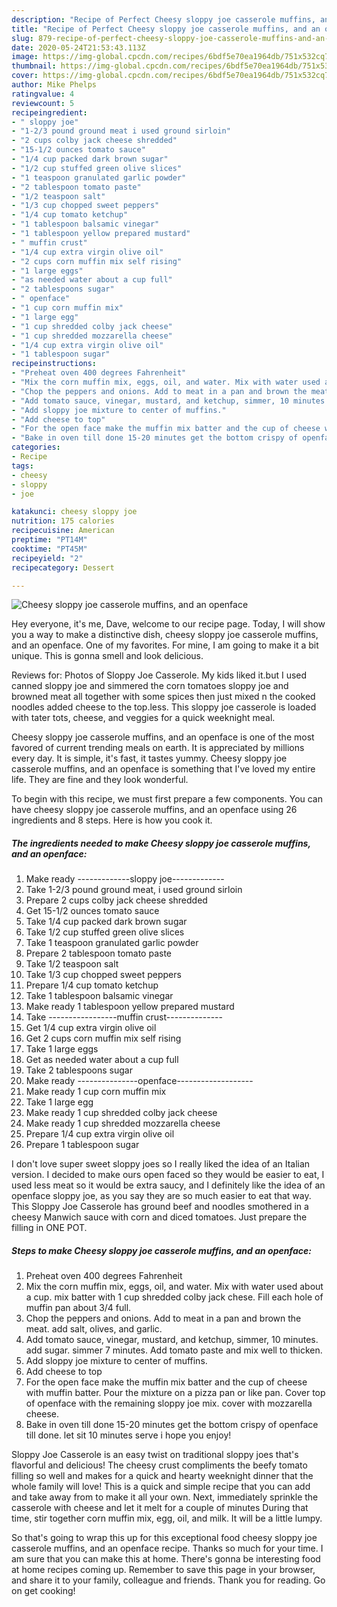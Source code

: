 ```yaml
---
description: "Recipe of Perfect Cheesy sloppy joe casserole muffins, and an openface"
title: "Recipe of Perfect Cheesy sloppy joe casserole muffins, and an openface"
slug: 879-recipe-of-perfect-cheesy-sloppy-joe-casserole-muffins-and-an-openface
date: 2020-05-24T21:53:43.113Z
image: https://img-global.cpcdn.com/recipes/6bdf5e70ea1964db/751x532cq70/cheesy-sloppy-joe-casserole-muffins-and-an-openface-recipe-main-photo.jpg
thumbnail: https://img-global.cpcdn.com/recipes/6bdf5e70ea1964db/751x532cq70/cheesy-sloppy-joe-casserole-muffins-and-an-openface-recipe-main-photo.jpg
cover: https://img-global.cpcdn.com/recipes/6bdf5e70ea1964db/751x532cq70/cheesy-sloppy-joe-casserole-muffins-and-an-openface-recipe-main-photo.jpg
author: Mike Phelps
ratingvalue: 4
reviewcount: 5
recipeingredient:
- " sloppy joe"
- "1-2/3 pound ground meat i used ground sirloin"
- "2 cups colby jack cheese shredded"
- "15-1/2 ounces tomato sauce"
- "1/4 cup packed dark brown sugar"
- "1/2 cup stuffed green olive slices"
- "1 teaspoon granulated garlic powder"
- "2 tablespoon tomato paste"
- "1/2 teaspoon salt"
- "1/3 cup chopped sweet peppers"
- "1/4 cup tomato ketchup"
- "1 tablespoon balsamic vinegar"
- "1 tablespoon yellow prepared mustard"
- " muffin crust"
- "1/4 cup extra virgin olive oil"
- "2 cups corn muffin mix self rising"
- "1 large eggs"
- "as needed water about a cup full"
- "2 tablespoons sugar"
- " openface"
- "1 cup corn muffin mix"
- "1 large egg"
- "1 cup shredded colby jack cheese"
- "1 cup shredded mozzarella cheese"
- "1/4 cup extra virgin olive oil"
- "1 tablespoon sugar"
recipeinstructions:
- "Preheat oven 400 degrees Fahrenheit"
- "Mix the corn muffin mix, eggs, oil, and water. Mix with water used about a cup. mix batter with 1 cup shredded colby jack chese. Fill each hole of muffin pan about 3/4 full."
- "Chop the peppers and onions. Add to meat in a pan and brown the meat. add salt, olives, and garlic."
- "Add tomato sauce, vinegar, mustard, and ketchup, simmer, 10 minutes. add sugar. simmer 7 minutes. Add tomato paste and mix well to thicken."
- "Add sloppy joe mixture to center of muffins."
- "Add cheese to top"
- "For the open face make the muffin mix batter and the cup of cheese with muffin batter. Pour the mixture on a pizza pan or like pan. Cover top of openface with the remaining sloppy joe mix. cover with mozzarella cheese."
- "Bake in oven till done 15-20 minutes get the bottom crispy of openface till done. let sit 10 minutes serve i hope you enjoy!"
categories:
- Recipe
tags:
- cheesy
- sloppy
- joe

katakunci: cheesy sloppy joe 
nutrition: 175 calories
recipecuisine: American
preptime: "PT14M"
cooktime: "PT45M"
recipeyield: "2"
recipecategory: Dessert

---
```



![Cheesy sloppy joe casserole muffins, and an openface](https://img-global.cpcdn.com/recipes/6bdf5e70ea1964db/751x532cq70/cheesy-sloppy-joe-casserole-muffins-and-an-openface-recipe-main-photo.jpg)

Hey everyone, it's me, Dave, welcome to our recipe page. Today, I will show you a way to make a distinctive dish, cheesy sloppy joe casserole muffins, and an openface. One of my favorites. For mine, I am going to make it a bit unique. This is gonna smell and look delicious.

Reviews for: Photos of Sloppy Joe Casserole. My kids liked it.but I used canned sloppy joe and simmered the corn tomatoes sloppy joe and browned meat all together with some spices then just mixed n the cooked noodles added cheese to the top.less. This sloppy joe casserole is loaded with tater tots, cheese, and veggies for a quick weeknight meal.

Cheesy sloppy joe casserole muffins, and an openface is one of the most favored of current trending meals on earth. It is appreciated by millions every day. It is simple, it's fast, it tastes yummy. Cheesy sloppy joe casserole muffins, and an openface is something that I've loved my entire life. They are fine and they look wonderful.


To begin with this recipe, we must first prepare a few components. You can have cheesy sloppy joe casserole muffins, and an openface using 26 ingredients and 8 steps. Here is how you cook it.

<!--inarticleads1-->

##### The ingredients needed to make Cheesy sloppy joe casserole muffins, and an openface:

1. Make ready  -------------sloppy joe-------------
1. Take 1-2/3 pound ground meat, i used ground sirloin
1. Prepare 2 cups colby jack cheese shredded
1. Get 15-1/2 ounces tomato sauce
1. Take 1/4 cup packed dark brown sugar
1. Take 1/2 cup stuffed green olive slices
1. Take 1 teaspoon granulated garlic powder
1. Prepare 2 tablespoon tomato paste
1. Take 1/2 teaspoon salt
1. Take 1/3 cup chopped sweet peppers
1. Prepare 1/4 cup tomato ketchup
1. Take 1 tablespoon balsamic vinegar
1. Make ready 1 tablespoon yellow prepared mustard
1. Take  -----------------muffin crust--------------
1. Get 1/4 cup extra virgin olive oil
1. Get 2 cups corn muffin mix self rising
1. Take 1 large eggs
1. Get as needed water about a cup full
1. Take 2 tablespoons sugar
1. Make ready  ---------------openface-------------------
1. Make ready 1 cup corn muffin mix
1. Take 1 large egg
1. Make ready 1 cup shredded colby jack cheese
1. Make ready 1 cup shredded mozzarella cheese
1. Prepare 1/4 cup extra virgin olive oil
1. Prepare 1 tablespoon sugar


I don&#39;t love super sweet sloppy joes so I really liked the idea of an Italian version. I decided to make ours open faced so they would be easier to eat, I used less meat so it would be extra saucy, and I definitely like the idea of an openface sloppy joe, as you say they are so much easier to eat that way. This Sloppy Joe Casserole has ground beef and noodles smothered in a cheesy Manwich sauce with corn and diced tomatoes. Just prepare the filling in ONE POT. 

<!--inarticleads2-->

##### Steps to make Cheesy sloppy joe casserole muffins, and an openface:

1. Preheat oven 400 degrees Fahrenheit
1. Mix the corn muffin mix, eggs, oil, and water. Mix with water used about a cup. mix batter with 1 cup shredded colby jack chese. Fill each hole of muffin pan about 3/4 full.
1. Chop the peppers and onions. Add to meat in a pan and brown the meat. add salt, olives, and garlic.
1. Add tomato sauce, vinegar, mustard, and ketchup, simmer, 10 minutes. add sugar. simmer 7 minutes. Add tomato paste and mix well to thicken.
1. Add sloppy joe mixture to center of muffins.
1. Add cheese to top
1. For the open face make the muffin mix batter and the cup of cheese with muffin batter. Pour the mixture on a pizza pan or like pan. Cover top of openface with the remaining sloppy joe mix. cover with mozzarella cheese.
1. Bake in oven till done 15-20 minutes get the bottom crispy of openface till done. let sit 10 minutes serve i hope you enjoy!


Sloppy Joe Casserole is an easy twist on traditional sloppy joes that&#39;s flavorful and delicious! The cheesy crust compliments the beefy tomato filling so well and makes for a quick and hearty weeknight dinner that the whole family will love! This is a quick and simple recipe that you can add and take away from to make it all your own. Next, immediately sprinkle the casserole with cheese and let it melt for a couple of minutes During that time, stir together corn muffin mix, egg, oil, and milk. It will be a little lumpy. 

So that's going to wrap this up for this exceptional food cheesy sloppy joe casserole muffins, and an openface recipe. Thanks so much for your time. I am sure that you can make this at home. There's gonna be interesting food at home recipes coming up. Remember to save this page in your browser, and share it to your family, colleague and friends. Thank you for reading. Go on get cooking!
